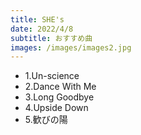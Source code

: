 ```yaml
---
title: SHE's
date: 2022/4/8
subtitle: おすすめ曲
images: /images/images2.jpg
---
```


- 1.Un-science
- 2.Dance With Me
- 3.Long Goodbye
- 4.Upside Down
- 5.歓びの陽

